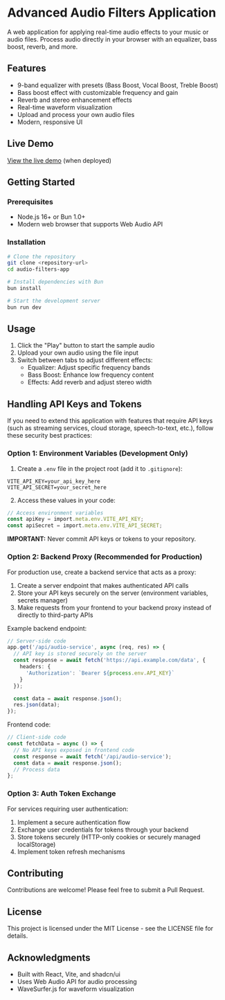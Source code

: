 # Advanced Audio Filters Application

A web application for applying real-time audio effects to your music or audio files. Process audio directly in your browser with an equalizer, bass boost, reverb, and more.

## Features

- 9-band equalizer with presets (Bass Boost, Vocal Boost, Treble Boost)
- Bass boost effect with customizable frequency and gain
- Reverb and stereo enhancement effects
- Real-time waveform visualization
- Upload and process your own audio files
- Modern, responsive UI

## Live Demo

[View the live demo](#) (when deployed)

## Getting Started

### Prerequisites

- Node.js 16+ or Bun 1.0+
- Modern web browser that supports Web Audio API

### Installation

```bash
# Clone the repository
git clone <repository-url>
cd audio-filters-app

# Install dependencies with Bun
bun install

# Start the development server
bun run dev
```

## Usage

1. Click the "Play" button to start the sample audio
2. Upload your own audio using the file input
3. Switch between tabs to adjust different effects:
   - Equalizer: Adjust specific frequency bands
   - Bass Boost: Enhance low frequency content
   - Effects: Add reverb and adjust stereo width

## Handling API Keys and Tokens

If you need to extend this application with features that require API keys (such as streaming services, cloud storage, speech-to-text, etc.), follow these security best practices:

### Option 1: Environment Variables (Development Only)

1. Create a `.env` file in the project root (add it to `.gitignore`):

```
VITE_API_KEY=your_api_key_here
VITE_API_SECRET=your_secret_here
```

2. Access these values in your code:

```typescript
// Access environment variables
const apiKey = import.meta.env.VITE_API_KEY;
const apiSecret = import.meta.env.VITE_API_SECRET;
```

**IMPORTANT:** Never commit API keys or tokens to your repository.

### Option 2: Backend Proxy (Recommended for Production)

For production use, create a backend service that acts as a proxy:

1. Create a server endpoint that makes authenticated API calls
2. Store your API keys securely on the server (environment variables, secrets manager)
3. Make requests from your frontend to your backend proxy instead of directly to third-party APIs

Example backend endpoint:

```typescript
// Server-side code
app.get('/api/audio-service', async (req, res) => {
  // API key is stored securely on the server
  const response = await fetch('https://api.example.com/data', {
    headers: {
      'Authorization': `Bearer ${process.env.API_KEY}`
    }
  });

  const data = await response.json();
  res.json(data);
});
```

Frontend code:

```typescript
// Client-side code
const fetchData = async () => {
  // No API keys exposed in frontend code
  const response = await fetch('/api/audio-service');
  const data = await response.json();
  // Process data
};
```

### Option 3: Auth Token Exchange

For services requiring user authentication:

1. Implement a secure authentication flow
2. Exchange user credentials for tokens through your backend
3. Store tokens securely (HTTP-only cookies or securely managed localStorage)
4. Implement token refresh mechanisms

## Contributing

Contributions are welcome! Please feel free to submit a Pull Request.

## License

This project is licensed under the MIT License - see the LICENSE file for details.

## Acknowledgments

- Built with React, Vite, and shadcn/ui
- Uses Web Audio API for audio processing
- WaveSurfer.js for waveform visualization
